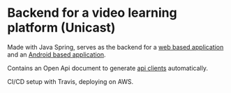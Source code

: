 # Backend for a video learning platform (Unicast)
Made with Java Spring, serves as the backend for a [web based application](https://github.com/unizar-30226-2019-03/proyecto_software_movil) and
an [Android based application](https://github.com/unizar-30226-2019-03/proyecto_software_movil). 

Contains an Open Api document to generate [api clients](https://github.com/unizar-30226-2019-03/proyecto_software_cliente_api) automatically.

CI/CD setup with Travis, deploying on AWS.
